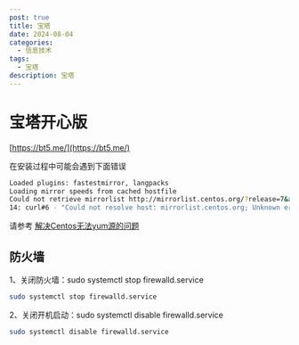 ```yaml
---
post: true
title: 宝塔
date: 2024-08-04
categories:
  - 信息技术
tags:
  - 宝塔
description: 宝塔
---
```


# 宝塔开心版 

[https://bt5.me/](https://bt5.me/)

在安装过程中可能会遇到下面错误

```bash
Loaded plugins: fastestmirror, langpacks
Loading mirror speeds from cached hostfile
Could not retrieve mirrorlist http://mirrorlist.centos.org/?release=7&arch=x86_64&repo=os&infra=stock error was
14: curl#6 - "Could not resolve host: mirrorlist.centos.org; Unknown error"
```

请参考  [解决Centos无法yum源的问题](/posts/2024/08/centos-yum.md)

## 防火墙

1、关闭防火墙：sudo systemctl stop firewalld.service

```bash
sudo systemctl stop firewalld.service
```

2、关闭开机启动：sudo systemctl disable firewalld.service

```bash
sudo systemctl disable firewalld.service
```